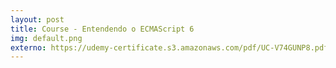 ```yaml
---
layout: post
title: Course - Entendendo o ECMAScript 6
img: default.png
externo: https://udemy-certificate.s3.amazonaws.com/pdf/UC-V74GUNP8.pdf
---
```

